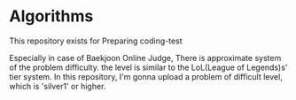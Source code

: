 # Algorithms
This repository exists for Preparing coding-test

Especially in case of Baekjoon Online Judge, There is approximate system of the problem difficulty.
the level is similar to the LoL(League of Legends)s' tier system.
In this repository, I'm gonna upload a problem of difficult level, which is 'silver1' or higher.
